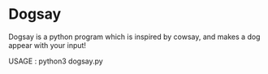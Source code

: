 # Dogsay
Dogsay is a python program which is inspired by cowsay, and makes a dog appear with your input!



USAGE : python3 dogsay.py
